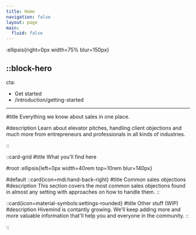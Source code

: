 ```yaml
---
title: Home
navigation: false
layout: page
main:
  fluid: false
---
```


:ellipsis{right=0px width=75% blur=150px}

::block-hero
---
cta:
  - Get started
  - /introduction/getting-started
<!-- secondary:
  - Open on GitHub →
  - https://github.com/nuxt-themes/docus -->
---

#title
Everything we know about sales in one place.

#description
Learn about elevator pitches, handling client objections and much more from entrepreneurs and professionals in all kinds of industries.

<!-- #extra
  ::list
  - **+50 Components** ready to build rich pages
  - **Docs** and **Page** layouts
  - Start from a `README`, scale to a framework documentation
  - Navigation and Table of Contents generation
  - Fully configurable design system
  - Leverages [**Typography**](https://typography.nuxt.space/) and [**Elements**](https://elements.nuxt.dev)
  - Used on [Content Documentation](https://content.nuxtjs.org)
  :: -->

<!-- #support
  ::terminal
  ---
  content:
  - npx nuxi@latest init -t themes/docus
  - cd docs
  - npm install
  - npm run dev
  ---
  :: -->
::

::card-grid
#title
What you'll find here

#root
:ellipsis{left=0px width=40rem top=10rem blur=140px}

#default
  ::card{icon=mdi:hand-back-right}
  #title
  Common sales objections
  #description
  This section covers the most common sales objections found in almost any setting with approaches on how to handle them.
  ::

  ::card{icon=material-symbols:settings-rounded}
  #title
  Other stuff (WIP)
  #description
  Hivemind is contantly growing. We'll keep adding more and more valuable information that'll help you and everyone in the community.
  ::

  <!-- ::card{icon=IconNuxtStudio}
  #title
  Techniques and strategies
  #description
  Explore various sales techniques, such as prospecting, closing, and relationship building, to develop effective strategies for selling products or services.
  ::

  ::card{icon=logos:vue}
  #title
  Tools and technology
  #description
  Discover the essential tools and technologies, including CRM systems and sales automation software, that can streamline sales operations and enhance productivity.
  ::

  ::card{icon=simple-icons:markdown}
  #title
  Training and development
  #description
  Learn about the importance of training, coaching, and continuous skill development for sales professionals and teams.
  ::

  ::card{icon=noto:rocket}
  #title
  Management and leadership
  #description
  Gain insights into the management and leadership aspects of sales, covering team organization, performance metrics, motivation, and effective leadership strategies.
  ::

  ::card{icon=noto:puzzle-piece}
  #title
  Ethics and compliance
  #description
  Understand the ethical considerations and legal compliance requirements related to sales practices, ensuring ethical and responsible selling.
  :: -->
::

